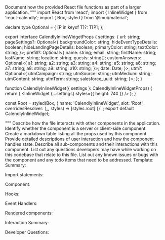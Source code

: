 Document how the provided React file functions as part of a larger application.
"""
import React from 'react';
import { InlineWidget } from 'react-calendly';
import { Box, styled } from '@mui/material';

declare type Optional<T extends object> = {
  [P in keyof T]?: T[P];
};

export interface CalendlyInlineWidgetProps {
  settings: {
    url: string;
    pageSettings?: Optional<{
      backgroundColor: string;
      hideEventTypeDetails: boolean;
      hideLandingPageDetails: boolean;
      primaryColor: string;
      textColor: string;
    }>;
    prefill?: Optional<{
      name: string;
      email: string;
      firstName: string;
      lastName: string;
      location: string;
      guests: string[];
      customAnswers: Optional<{
        a1: string;
        a2: string;
        a3: string;
        a4: string;
        a5: string;
        a6: string;
        a7: string;
        a8: string;
        a9: string;
        a10: string;
      }>;
      date: Date;
    }>;
    utm?: Optional<{
      utmCampaign: string;
      utmSource: string;
      utmMedium: string;
      utmContent: string;
      utmTerm: string;
      salesforce_uuid: string;
    }>;
  };
}

function CalendlyInlineWidget({ settings }: CalendlyInlineWidgetProps) {
  return (
    <Root>
      <InlineWidget {...settings} styles={{ height: 740 }} />
    </Root>
  );
}

const Root = styled(Box, {
  name: 'CalendlyInlineWidget',
  slot: 'Root',
  overridesResolver: (_, styles) => [styles.root]
})``;
export default CalendlyInlineWidget;

"""
Describe how the file interacts with other components in the application.
Identify whether the component is a server or client-side component.
Create a markdown table listing all the props used by this component.
Provide detailed descriptions of user interaction and how the component handles state.
Describe all sub-components and their interactions with this component.
List out any questions developers may have while working on this codebase that relate to this file.
List out any known issues or bugs with the component and any todo items that need to be addressed.
Template:
Summary:
<brief overview of the file and all its major components>

Import statements:
<describe the imports and dependencies>

Component:
<Summary of component>

Hooks:
<list of hooks with descriptions>

Event Handlers:
<list of Event Handlers with descriptions>

Rendered components:
<list of Rendered components with descriptions>

Interaction Summary:
<a summary of how the file could interact with the rest of the application>

Developer Questions:
<a list of questions Developers working with this component may have the following questions when debugging>